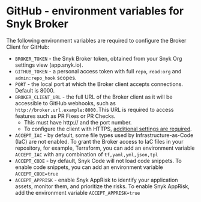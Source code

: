 # GitHub - environment variables for Snyk Broker

The following environment variables are required to configure the Broker Client for GitHub:

* `BROKER_TOKEN` - the Snyk Broker token, obtained from your Snyk Org settings view (app.snyk.io).
* `GITHUB_TOKEN` - a personal access token with full `repo`, `read:org` and `admin:repo_hook` scopes.
* `PORT` - the local port at which the Broker client accepts connections. Default is 8000.
* `BROKER_CLIENT_URL` - the full URL of the Broker client as it will be accessible to GitHub webhooks, such as `http://broker.url.example:8000.`This URL is required to access features such as PR Fixes or PR Checks.&#x20;
  * This must have http:// and the port number.&#x20;
  * To configure the client with HTTPS, [additional settings are required](https://docs.snyk.io/snyk-admin/snyk-broker/install-and-configure-broker-using-docker/advanced-configuration-for-snyk-broker-docker-installation/https-for-broker-client-with-docker).
* `ACCEPT_IAC` - by default, some file types used by Infrastructure-as-Code (IaC) are not enabled. To grant the Broker access to IaC files in your repository, for example, Terraform, you can add an environment variable `ACCEPT_IAC` with any combination of `tf,yaml,yml,json,tpl`
* `ACCEPT_CODE` - by default, Snyk Code will not load code snippets. To enable code snippets, you can add an environment variable `ACCEPT_CODE=true`
* `ACCEPT_APPRISK` - enable Snyk AppRisk to identify your application assets, monitor them, and prioritize the risks. To enable Snyk AppRisk, add the environment variable `ACCEPT_APPRISK=true`
